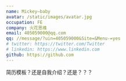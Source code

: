 ```yaml
---
name: Mickey—baby
avatar: /static/images/avatar.jpg
occupation: FE
company: 火花思维
email: 405059000@qq.com
qq: //message/?uin=405059000&Site=&Menu-=yes
# twitter: https://twitter.com/Twitter
# linkedin: https://www.linkedin.com
github: https://github.com
---
```


简历模板？还是自我介绍？还是？？？
